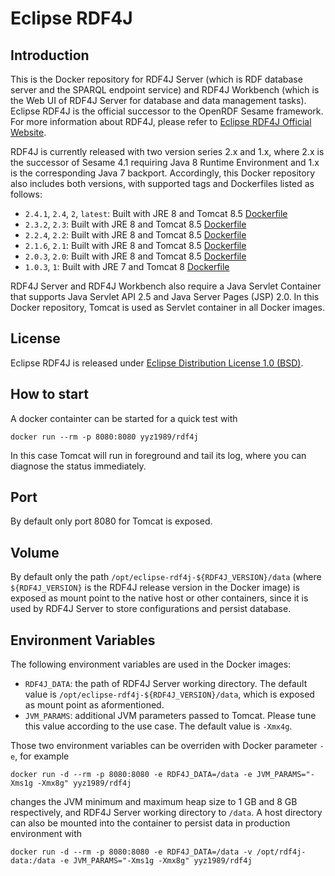# Eclipse RDF4J

## Introduction

This is the Docker repository for RDF4J Server (which is RDF database server and the SPARQL endpoint service) and RDF4J Workbench (which is the Web UI of RDF4J Server for database and data management tasks). Eclipse RDF4J is the official successor to the OpenRDF Sesame framework. For more information about RDF4J, please refer to [Eclipse RDF4J Official Website](http://rdf4j.org/).

RDF4J is currently released with two version series 2.x and 1.x, where 2.x is the successor of Sesame 4.1 requiring Java 8 Runtime Environment and 1.x is the corresponding Java 7 backport. Accordingly, this Docker repository also includes both versions, with supported tags and Dockerfiles listed as follows:
* `2.4.1`, `2.4`, `2`, `latest`: Built with JRE 8 and Tomcat 8.5 [Dockerfile](https://github.com/yyz1989/docker-rdf4j/blob/master/2/2.4.1/Dockerfile)
* `2.3.2`, `2.3`: Built with JRE 8 and Tomcat 8.5 [Dockerfile](https://github.com/yyz1989/docker-rdf4j/blob/master/2/2.3.2/Dockerfile)
* `2.2.4`, `2.2`: Built with JRE 8 and Tomcat 8.5 [Dockerfile](https://github.com/yyz1989/docker-rdf4j/blob/master/2/2.2.4/Dockerfile)
* `2.1.6`, `2.1`: Built with JRE 8 and Tomcat 8.5 [Dockerfile](https://github.com/yyz1989/docker-rdf4j/blob/master/2/2.1.6/Dockerfile)
* `2.0.3`, `2.0`: Built with JRE 8 and Tomcat 8.5 [Dockerfile](https://github.com/yyz1989/docker-rdf4j/blob/master/2/2.0.3/Dockerfile)
* `1.0.3`, `1`: Built with JRE 7 and Tomcat 8 [Dockerfile](https://github.com/yyz1989/docker-rdf4j/blob/master/1/1.0.3/Dockerfile)

RDF4J Server and RDF4J Workbench also require a Java Servlet Container that supports Java Servlet API 2.5 and Java Server Pages (JSP) 2.0. In this Docker repository, Tomcat is used as Servlet container in all Docker images.

## License

Eclipse RDF4J is released under [Eclipse Distribution License 1.0 (BSD)](https://projects.eclipse.org/content/eclipse-distribution-license-1.0-bsd).

## How to start

A docker containter can be started for a quick test with
```
docker run --rm -p 8080:8080 yyz1989/rdf4j
```
In this case Tomcat will run in foreground and tail its log, where you can diagnose the status immediately.

## Port

By default only port 8080 for Tomcat is exposed.

## Volume

By default only the path `/opt/eclipse-rdf4j-${RDF4J_VERSION}/data` (where `${RDF4J_VERSION}` is the RDF4J release version in the Docker image) is exposed as mount point to the native host or other containers, since it is used by RDF4J Server to store configurations and persist database.

## Environment Variables

The following environment variables are used in the Docker images:
* `RDF4J_DATA`: the path of RDF4J Server working directory. The default value is `/opt/eclipse-rdf4j-${RDF4J_VERSION}/data`, which is exposed as mount point as aformentioned.
* `JVM_PARAMS`: additional JVM parameters passed to Tomcat. Please tune this value according to the use case. The default value is `-Xmx4g`.

Those two environment variables can be overriden with Docker parameter ```-e```, for example
```
docker run -d --rm -p 8080:8080 -e RDF4J_DATA=/data -e JVM_PARAMS="-Xms1g -Xmx8g" yyz1989/rdf4j
```
changes the JVM minimum and maximum heap size to 1 GB and 8 GB respectively, and RDF4J Server working directory to `/data`. A host directory can also be mounted into the container to persist data in production environment with
```
docker run -d --rm -p 8080:8080 -e RDF4J_DATA=/data -v /opt/rdf4j-data:/data -e JVM_PARAMS="-Xms1g -Xmx8g" yyz1989/rdf4j
```
